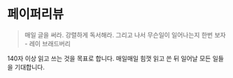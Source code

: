 # 페이퍼리뷰
> 매일 글을 써라. 강렬하게 독서해라. 그리고 나서 무슨일이 일어나는지 한번 보자 - 레이 브래드버리


140자 이상 읽고 쓰는 것을 목표로 합니다. 매일매일 힘껏 읽고 쓴 뒤 일어날 모든 일들을 기대합니다.